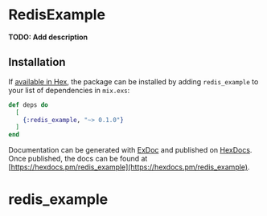 # RedisExample

**TODO: Add description**

## Installation

If [available in Hex](https://hex.pm/docs/publish), the package can be installed
by adding `redis_example` to your list of dependencies in `mix.exs`:

```elixir
def deps do
  [
    {:redis_example, "~> 0.1.0"}
  ]
end
```

Documentation can be generated with [ExDoc](https://github.com/elixir-lang/ex_doc)
and published on [HexDocs](https://hexdocs.pm). Once published, the docs can
be found at [https://hexdocs.pm/redis_example](https://hexdocs.pm/redis_example).

# redis_example
